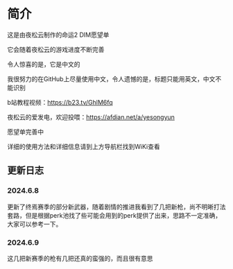 # 简介
这是由夜松云制作的命运2 DIM愿望单

它会随着夜松云的游戏进度不断完善

令人惊喜的是，它是中文的

我很努力的在GitHub上尽量使用中文，令人遗憾的是，标题只能用英文，中文不能识别

b站教程视频：https://b23.tv/GhlM6fq

夜松云的爱发电，欢迎投喂：https://afdian.net/a/yesongyun

愿望单完善中

详细的使用方法和详细信息请到上方导航栏找到WiKi查看
## 更新日志
### 2024.6.8
更新了终焉赛季的部分新武器，随着剧情的推进我看到了几把新枪，尚不明晰打法套路，但是根据perk池找了些可能会用到的perk提供了出来，思路不一定准确，大家可以参考一下。
### 2024.6.9
这几把新赛季的枪有几把还真的蛮强的，而且很有意思

